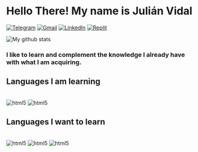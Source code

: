 # Hello There! My name is Julián Vidal

[![Telegram](https://img.shields.io/badge/Telegram-2CA5E0?style=for-the-badge&logo=telegram&logoColor=white)](https://t.me/JuliCVidal)
[![Gmail](https://img.shields.io/badge/Gmail-D14836?style=for-the-badge&logo=gmail&logoColor=white)](juli.vidal.019@gmail.com)
[![LinkedIn](https://img.shields.io/badge/LinkedIn-0077B5?style=for-the-badge&logo=linkedin&logoColor=white)](https://www.linkedin.com/in/julián-vidal-ab9b22236/)
[![Replit](https://img.shields.io/website?label=Replit&style=for-the-badge&url=https://replit.com/@JulianCVidal)](https://replit.com/@JulianCVidal)

![My github stats](https://github-readme-stats.vercel.app/api?username=Juli-CVidal&show_icons=true&theme=monokai)

### I like to learn and complement the knowledge I already have with what I am acquiring.

## Languages ​​I am learning
<div style="display: inline_block"><br/>
    <img align="center" alt="html5" src="https://img.shields.io/badge/Python-14354C?style=for-the-badge&logo=python&logoColor=white" />
    <img align="center" alt="html5" src="https://img.shields.io/badge/Java-ED8B00?style=for-the-badge&logo=java&logoColor=white" />
</div>


## Languages I want to learn
<div style="display: inline_block"><br/>
    <img align="center" alt="html5" src="https://img.shields.io/badge/JavaScript-323330?style=for-the-badge&logo=javascript&logoColor=F7DF1E" />
    <img align="center" alt="html5" src="https://img.shields.io/badge/HTML-239120?style=for-the-badge&logo=html5&logoColor=white" />
    <img align="center" alt="html5" src="https://img.shields.io/badge/CSS-239120?&style=for-the-badge&logo=css3&logoColor=white" />
</div>
